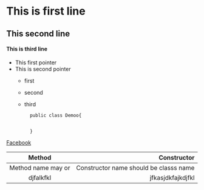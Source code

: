 # This is first line
## This second line
#### This is third line

* This first pointer 
* This is second pointer
    - first
    - second
    - third

            public class Demoo{


            }


[Facebook](https://facebook.com)


|Method | Constructor |
| :-----: | ------:|
|Method name may or | Constructor name should be classs name|
|djfalkfkl| jfkasjdkfajkdjfkl|